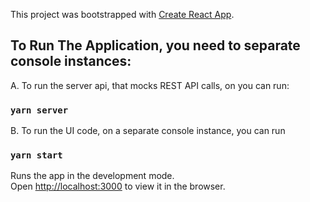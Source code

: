 This project was bootstrapped with [Create React App](https://github.com/facebook/create-react-app).

## To Run The Application, you need to separate console instances:

A. To run the server api, that mocks REST API calls, on you can run:

### `yarn server`

B. To run the UI code, on a separate console instance, you can run

### `yarn start`

Runs the app in the development mode.<br />
Open [http://localhost:3000](http://localhost:3000) to view it in the browser.

